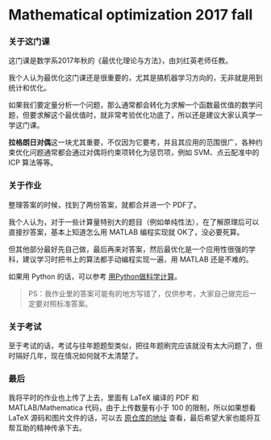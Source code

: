 # Mathematical optimization 2017 fall


### 关于这门课

这门课是数学系2017年秋的《最优化理论与方法》，由刘红英老师任教。

我个人认为最优化这门课还是很重要的，尤其是搞机器学习方向的，无非就是用到统计和优化。

如果我们要定量分析一个问题，那么通常都会转化为求解一个函数最优值的数学问题，但要求解这个最优值时，就非常考验优化功底了，所以还是建议大家认真学一学这门课。

**拉格朗日对偶**这一块尤其重要，不仅因为它要考，并且其应用的范围很广，各种约束优化问题通常都会通过对偶将约束项转化为惩罚项，例如 SVM、点云配准中的 ICP 算法等等。



### 关于作业

整理答案的时候，找到了两份答案，就都合并进一个 PDF了。

我个人认为，对于一些计算量特别大的题目（例如单纯性法），在了解原理后可以直接抄答案，基本上知道怎么用 MATLAB 编程实现就 OK了，没必要死算。

但其他部分最好先自己做，最后再来对答案，然后最优化是一个应用性很强的学科，建议学习时把书上的算法都手动编程实现一遍，用 MATLAB 还是不难的。

如果用 Python 的话，可以参考 [用Python做科学计算](https://paper.seebug.org/papers/old_sebug_paper/books/scipydoc/index.html#python)。

> PS：我作业里的答案可能有的地方写错了，仅供参考，大家自己做完后一定要对照标准答案。



### 关于考试

至于考试的话，考试与往年题题型类似，把往年题刷完应该就没有太大问题了，但时隔好几年，现在情况如何就不太清楚了。

### 最后

我将平时的作业也上传了上去，里面有 LaTeX 编译的 PDF 和 MATLAB/Mathematica 代码，由于上传数量有小于 100 的限制，所以如果想看 LaTeX 源码和图片文件的话，可以去 [原仓库的地址](https://github.com/Theigrams/Mathematical-optimization) 查看，最后希望大家也能将互帮互助的精神传承下去。




